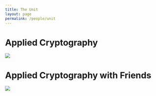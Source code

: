 ```yaml
---
title: The Unit
layout: page
permalink: /people/unit
---
```


# Applied Cryptography
<img src="/assets/images/ALEPH.jpg" class="image-centered" />

# Applied Cryptography with Friends
<img src="/assets/images/ALEPH_friends.jpg" class="image-centered" />